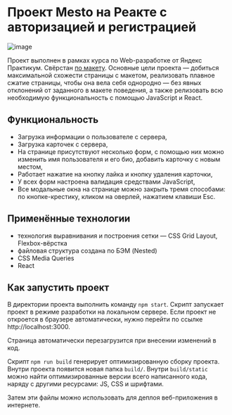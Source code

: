 # Проект Mesto на Реакте с авторизацией и регистрацией

![image](https://github.com/shulepovalidiya/react-mesto-auth/assets/77075458/955c87a3-11d2-4883-aede-17beac4b33f1)

Проект выполнен в рамках курса по Web-разработке от Яндекс Практикум. Свёрстан [по макету](https://www.figma.com/file/2cn9N9jSkmxD84oJik7xL7/JavaScript.-Sprint-4?node-id=0%3A1). Основные цели проекта — добиться максимальной схожести страницы с макетом, реализовать плавное сжатие страницы, чтобы она вела себя однородно — без явных отклонений от заданного в макете поведения, а также релизовать всю необходимую функциональность с помощью JavaScript и React.

## Функциональность

+ Загрузка информации о пользователе с сервера,
+ Загрузка карточек с сервера,
+ На странице присутствуют несколько форм, с помощью них можно изменить имя пользователя и его био, добавить карточку с новым местом,
+ Работает нажатие на кнопку лайка и кнопку удаления карточки,
+ У всех форм настроена валидация средствами JavaScript,
+ Все модальные окна на странице можно закрыть тремя способами: по кнопке-крестику, кликом на оверлей, нажатием клавиши Esc.

## Применённые технологии

+ технология выравнивания и построения сетки — CSS Grid Layout, Flexbox-вёрстка
+ файловая структура cоздана по БЭМ (Nested)
+ CSS Media Queries
+ React

## Как запустить проект

В директории проекта выполнить команду `npm start`.
Скрипт запускает проект в режиме разработки на локальном сервере.
Если проект не откроется в браузере автоматически, нужно перейти по ссылке http://localhost:3000.

Страница автоматически перезагрузится при внесении изменений в код.

Скрипт `npm run build` генерирует оптимизированную сборку проекта. Внутри проекта появится новая папка `build/`. Внутри `build/static` можно найти оптимизированные версии всего написанного кода, наряду с другими ресурсами: JS, CSS и шрифтами.

Затем эти файлы можно использовать для деплоя веб-приложения в интернете.
